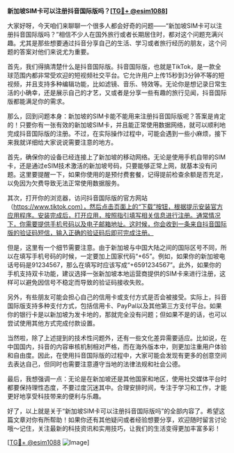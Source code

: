**新加坡SIM卡可以注册抖音国际版吗？[[TG💪+ @esim1088](https://t.me/s/esim1088)]**

大家好呀，今天咱们来聊聊一个很多人都会好奇的问题——“新加坡SIM卡可以注册抖音国际版吗？”相信不少人在国外旅行或者长期居住时，都对这个问题充满兴趣。尤其是那些想要通过抖音分享自己的生活、学习或者旅行经历的朋友，这个问题的答案对他们来说尤为重要。

首先，我们得搞清楚什么是抖音国际版。抖音国际版，也就是TikTok，是一款全球范围内都非常受欢迎的短视频社交平台。它允许用户上传15秒到3分钟不等的短视频，并且支持多种编辑功能，比如滤镜、音乐、特效等。无论你是想记录日常生活的小确幸，还是展示自己的才艺，又或者是分享一些有趣的旅行见闻，抖音国际版都能满足你的需求。

那么，回到问题本身：新加坡的SIM卡能不能用来注册抖音国际版呢？答案是肯定的！只要你有一张有效的新加坡SIM卡，并且能正常使用数据网络，就可以顺利地完成抖音国际版的注册。不过，在实际操作过程中，可能会遇到一些小麻烦，接下来我就详细给大家说说需要注意的地方。

首先，确保你的设备已经连接上了新加坡的移动网络。无论是使用手机自带的SIM卡，还是通过eSIM技术激活的新加坡号码，只要能够正常上网，就基本没有问题。这里要提醒一下，如果你使用的是预付费套餐，记得提前检查余额是否充足，以免因为欠费导致无法正常使用数据服务。

其次，打开你的浏览器，访问抖音国际版的官方网站（https://www.tiktok.com），然后点击页面上的“下载”按钮，根据提示安装官方应用程序。安装完成后，打开应用，按照指引填写相关信息进行注册。通常情况下，你需要提供手机号码以及电子邮箱地址。这时候，你会收到一条来自抖音国际版的验证码短信，输入正确的验证码后即可完成注册。

但是，这里有一个细节需要注意。由于新加坡与中国大陆之间的国际区号不同，所以在填写手机号码的时候，一定要加上国家代码“+65”。例如，如果你的新加坡电话号码是91234567，那么在填写时应该写成“+6591234567”。此外，如果你的手机支持双卡功能，建议选择一张新加坡本地运营商提供的SIM卡来进行注册，这样可以避免因信号不稳定而导致的验证码接收失败。

另外，有些朋友可能会担心自己的信用卡或支付方式是否会被接受。实际上，抖音国际版支持多种支付方式，包括信用卡、PayPal以及其他第三方支付平台。如果你的银行卡是以新加坡为发卡地的，那就完全没有问题；但如果不是的话，也可以尝试使用其他方式完成付款设置。

当然啦，除了上述提到的技术性问题外，还有一些文化差异需要适应。比如说，在中国国内，抖音的内容审核机制相对严格，而在海外版本中，则更加注重用户体验和自由度。因此，在使用抖音国际版的过程中，大家可能会发现有更多的创意空间去表达自己，但同时也需要注意遵守当地的法律法规和社会公德。

最后，我想强调一点：无论是在新加坡还是其他国家和地区，使用社交媒体平台时都要保持理性态度，不要过度沉迷其中。合理安排时间，专注于学习和工作，才能更好地享受科技带来的便利与乐趣。

好了，以上就是关于“新加坡SIM卡可以注册抖音国际版吗”的全部内容了。希望这篇文章对你有所帮助！如果你还有其他疑问或者经验想要分享，欢迎随时留言讨论哦～记住，关注最新的科技资讯和实用技巧，让我们的生活变得更加丰富多彩！

[[TG💪+ @esim1088](https://t.me/s/esim1088) ![Image](https://i.postimg.cc/4NQfJmqS/Snipaste-2025-05-13-00-14-12.png)]